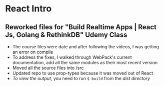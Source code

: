 # React Intro

## Reworked files for "Build Realtime Apps | React Js, Golang &amp; RethinkDB" Udemy Class

* The course files were date and after following the videos, I was getting an error on compile
* To address the fixes, I walked through WebPack's current documentation, add all the same modules as their most recent version
* Moved all the source files into /src
* Updated repo to use prop-types because it was moved out of React
* _To view the output_, you need to run `$ build` from the _dist directory_